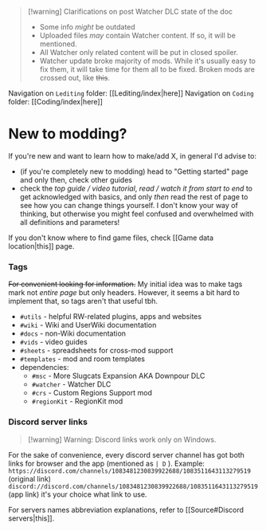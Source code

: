 > [!warning] Clarifications on post Watcher DLC state of the doc
> - Some info *might* be outdated
> - Uploaded files *may* contain Watcher content. If so, it will be mentioned.
> - All Watcher only related content will be put in closed spoiler.
> - Watcher update broke majority of mods. While it's usually easy to fix them, it will take time for them all to be fixed.
> 	Broken mods are crossed out, like ~~this~~.



Navigation on `Lediting` folder: [[Lediting/index|here]]
Navigation on `Coding` folder: [[Coding/index|here]]

# New to modding?
If you're new and want to learn how to make/add X, in general I'd advise to:
- (if you're completely new to modding) head to "Getting started" page and only then, check other guides
- check the *top guide / video tutorial*, *read / watch it from start to end* to get acknowledged with basics, and only *then* read the rest of page to see how you can change things yourself. I don't know your way of thinking, but otherwise you might feel confused and overwhelmed with all definitions and parameters!

If you don't know where to find game files, check [[Game data location|this]] page.

### Tags
~~For convenient looking for information.~~
My initial idea was to make tags mark not *entire page* but only headers. However, it seems a bit hard to implement that, so tags aren't that useful tbh.
- `#utils` - helpful RW-related plugins, apps and websites
- `#wiki` - Wiki and UserWiki documentation
- `#docs` - non-Wiki documentation
- `#vids` - video guides
- `#sheets` - spreadsheets for cross-mod support
- `#templates` - mod and room templates
- dependencies:
	- `#msc` - More Slugcats Expansion AKA Downpour DLC
	- `#watcher` - Watcher DLC
	- `#crs` - Custom Regions Support mod
	- `#regionKit` - RegionKit mod

### Discord server links
> [!warning] Warning: Discord links work only on Windows.

For the sake of convenience, every discord server channel has got both links for browser and the app (mentioned as ``| D`` ). Example:
``https://discord.com/channels/1083481230839922688/1083511643113279519`` (original link)
``discord://discord.com/channels/1083481230839922688/1083511643113279519`` (app link)
it's your choice what link to use.

For servers names abbreviation explanations, refer to [[Source#Discord servers|this]].